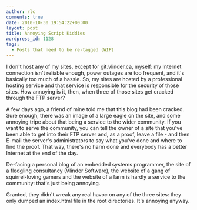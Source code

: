 ```yaml
---
author: rlc
comments: true
date: 2010-10-30 19:54:22+00:00
layout: post
title: Annoying Script Kiddies
wordpress_id: 1128
tags:
  - Posts that need to be re-tagged (WIP)
---
```


I don't host any of my sites, except for git.vlinder.ca, myself: my Internet connection isn't reliable enough, power outages are too frequent, and it's basically too much of a hassle. So, my sites are hosted by a professional hosting service and that service is responsible for the security of those sites. How annoying is it, then, when three of those sites get cracked through the FTP server?

<!--more-->

A few days ago, a friend of mine told me that this blog had been cracked. Sure enough, there was an image of a large eagle on the site, and some annoying tripe about that being a service to the wider community. If you want to serve the community, you can tell the owner of a site that you've been able to get into their FTP server and, as a proof, leave a file - and then E-mail the server's administrators to say what you've done and where to find the proof. That way, there's no harm done and everybody has a better Internet at the end of the day.

De-facing a personal blog of an embedded systems programmer, the site of a fledgling consultancy (Vlinder Software), the website of a gang of squirrel-loving gamers and the website of a farm is hardly a service to the community: that's just being annoying.

Granted, they didn't wreak any real havoc on any of the three sites: they only dumped an index.html file in the root directories. It's annoying anyway.
